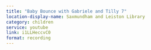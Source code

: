 ```yaml
---
title: "Baby Bounce with Gabriele and Tilly 7"
location-display-name: Saxmundham and Leiston Library
category: children
service: youtube
link: i1LLHeccvC0
format: recording
---
```

